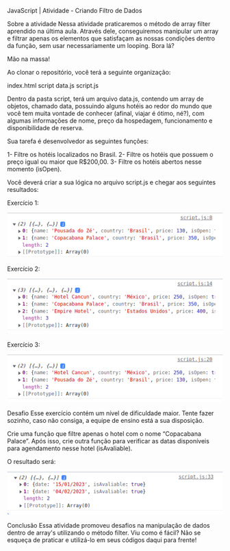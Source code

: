 JavaScript | Atividade - Criando Filtro de Dados

Sobre a atividade
Nessa atividade praticaremos o método de array filter aprendido na última aula. Através dele, conseguiremos manipular um array e filtrar apenas os elementos que satisfaçam as nossas condições dentro da função, sem usar necessariamente um looping. Bora lá?

Mão na massa! 

Ao clonar o repositório, você terá a seguinte organização:

index.html
script
data.js
script.js

Dentro da pasta script, terá um arquivo data.js, contendo um array de objetos, chamado data, possuindo alguns hotéis ao redor do mundo que você tem muita vontade de conhecer (afinal, viajar é ótimo, né?), com algumas informações de nome, preço da hospedagem, funcionamento e disponibilidade de reserva.

Sua tarefa é desenvolvedor as seguintes funções:

1- Filtre os hotéis localizados no Brasil.
2- Filtre os hotéis que possuem o preço igual ou maior que R$200,00.
3- Filtre os hotéis abertos nesse momento (isOpen).

Você deverá criar a sua lógica no arquivo script.js e chegar aos seguintes resultados:

Exercício 1:

<img src="./assets/example-1.png" alt="example 1" />

Exercício 2:

<img src="./assets/example-2.png" alt="example 2" />

Exercício 3:

<img src="./assets/example-3.png" alt="example 3" />

Desafio 
Esse exercício contém um nível de dificuldade maior. Tente fazer sozinho, caso não consiga, a equipe de ensino está a sua disposição.

Crie uma função que filtre apenas o hotel com o nome “Copacabana Palace”. Após isso, crie outra função para verificar as datas disponíveis para agendamento nesse hotel (isAvaliable).

O resultado será:

<img src="./assets/example-4.png" alt="example 4" />

Conclusão
Essa atividade promoveu desafios na manipulação de dados dentro de array's utilizando o método filter. Viu como é fácil? Não se esqueça de praticar e utilizá-lo em seus códigos daqui para frente!